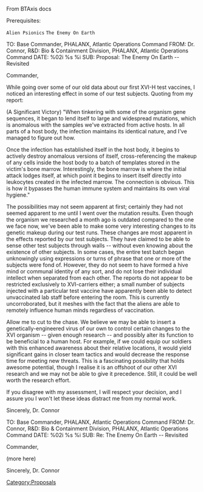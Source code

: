 From BTAxis docs

Prerequisites:

`Alien Psionics`
`The Enemy On Earth`

TO: Base Commander, PHALANX, Atlantic Operations Command FROM: Dr.
Connor, R&D: Bio & Containment Division, PHALANX, Atlantic Operations
Command DATE: %02i %s %i SUB: Proposal: The Enemy On Earth -- Revisited

Commander,

While going over some of our old data about our first XVI-H test
vaccines, I noticed an interesting effect in some of our test subjects.
Quoting from my report:

(A Significant Victory) "When tinkering with some of the organism gene
sequences, it began to lend itself to large and widespread mutations,
which is anomalous with the samples we've extracted from active hosts.
In all parts of a host body, the infection maintains its identical
nature, and I've managed to figure out how.

Once the infection has established itself in the host body, it begins to
actively destroy anomalous versions of itself, cross-referencing the
makeup of any cells inside the host body to a batch of templates stored
in the victim's bone marrow. Interestingly, the bone marrow is where the
initial attack lodges itself, at which point it begins to insert itself
directly into leukocytes created in the infected marrow. The connection
is obvious. This is how it bypasses the human immune system and
maintains its own viral hygiene."

The possibilities may not seem apparent at first; certainly they had not
seemed apparent to me until I went over the mutation results. Even
though the organism we researched a month ago is outdated compared to
the one we face now, we've been able to make some very interesting
changes to its genetic makeup during our test runs. These changes are
most apparent in the effects reported by our test subjects. They have
claimed to be able to sense other test subjects through walls -- without
even knowing about the existence of other subjects. In some cases, the
entire test batch began unknowingly using expressions or turns of phrase
that one or more of the subjects were fond of. However, they do not seem
to have formed a hive mind or communal identity of any sort, and do not
lose their individual intellect when separated from each other. The
reports do not appear to be restricted exclusively to XVI-carriers
either; a small number of subjects injected with a particular test
vaccine have apparently been able to detect unvaccinated lab staff
before entering the room. This is currently uncorroborated, but it
meshes with the fact that the aliens are able to remotely influence
human minds regardless of vaccination.

Allow me to cut to the chase. We believe we may be able to insert a
genetically-engineered virus of our own to control certain changes to
the XVI organism -- given enough research -- and possibly alter its
function to be beneficial to a human host. For example, if we could
equip our soldiers with this enhanced awareness about their relative
locations, it would yield significant gains in closer team tactics and
would decrease the response time for meeting new threats. This is a
fascinating possibility that holds awesome potential, though I realise
it is an offshoot of our other XVI research and we may not be able to
give it precedence. Still, it could be well worth the research effort.

If you disagree with my assessment, I will respect your decision, and I
assure you I won't let these ideas distract me from my normal work.

Sincerely, Dr. Connor

TO: Base Commander, PHALANX, Atlantic Operations Command FROM: Dr.
Connor, R&D: Bio & Containment Division, PHALANX, Atlantic Operations
Command DATE: %02i %s %i SUB: Re: The Enemy On Earth -- Revisited

Commander,

(more here)

Sincerely, Dr. Connor

[Category:Proposals](Category:Proposals "wikilink")